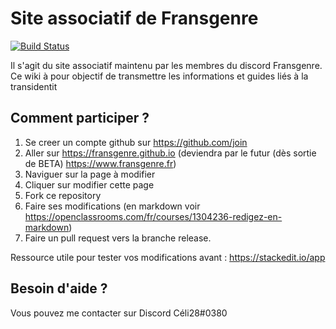 # Site associatif de Fransgenre
[![Build Status](https://travis-ci.com/fransgenre/fransgenre.github.io.svg?branch=release)](https://travis-ci.com/fransgenre/fransgenre.github.io)

Il s'agit du site associatif maintenu par les membres du discord Fransgenre.
Ce wiki à pour objectif de transmettre les informations et guides liés à la transidentit


## Comment participer ?
1. Se creer un compte github sur https://github.com/join
2. Aller sur https://fransgenre.github.io (deviendra par le futur (dès sortie de BETA) https://www.fransgenre.fr)
3. Naviguer sur la page à modifier
4. Cliquer sur modifier cette page
5. Fork ce repository
6. Faire ses modifications (en markdown voir https://openclassrooms.com/fr/courses/1304236-redigez-en-markdown)
7. Faire un pull request vers la branche release.

Ressource utile pour tester vos modifications avant : https://stackedit.io/app

## Besoin d'aide ?
Vous pouvez me contacter sur Discord Céli28#0380
